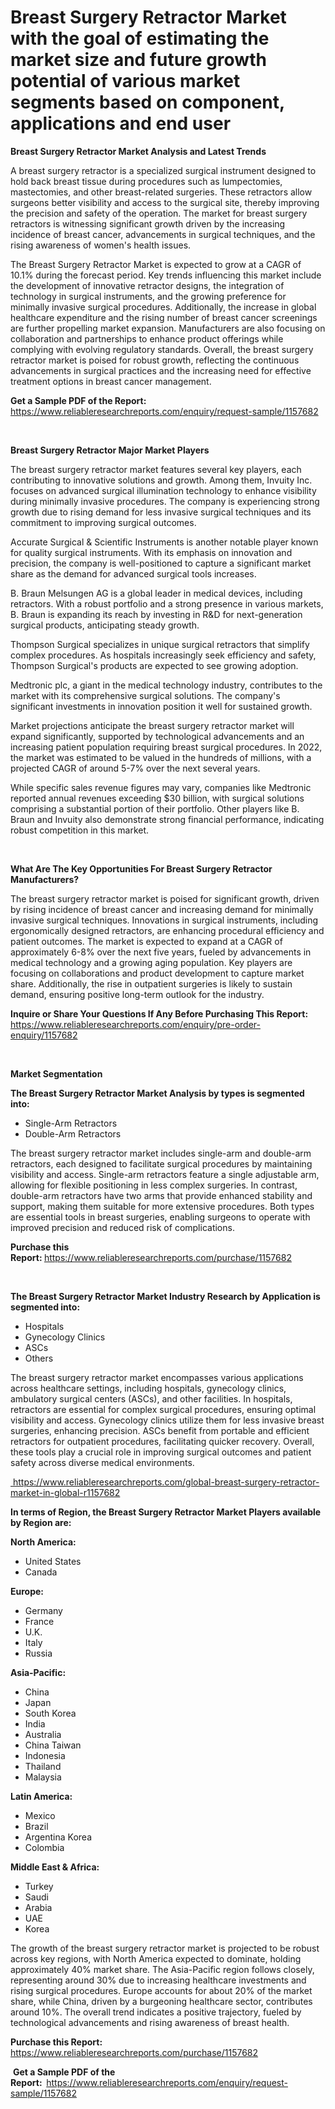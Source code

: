 <p><h1>Breast Surgery Retractor Market with the goal of estimating the market size and future growth potential of various market segments based on component, applications and end user</h1></p><p><strong>Breast Surgery Retractor Market Analysis and Latest Trends</strong></p>
<p><p>A breast surgery retractor is a specialized surgical instrument designed to hold back breast tissue during procedures such as lumpectomies, mastectomies, and other breast-related surgeries. These retractors allow surgeons better visibility and access to the surgical site, thereby improving the precision and safety of the operation. The market for breast surgery retractors is witnessing significant growth driven by the increasing incidence of breast cancer, advancements in surgical techniques, and the rising awareness of women's health issues.</p><p>The Breast Surgery Retractor Market is expected to grow at a CAGR of 10.1% during the forecast period. Key trends influencing this market include the development of innovative retractor designs, the integration of technology in surgical instruments, and the growing preference for minimally invasive surgical procedures. Additionally, the increase in global healthcare expenditure and the rising number of breast cancer screenings are further propelling market expansion. Manufacturers are also focusing on collaboration and partnerships to enhance product offerings while complying with evolving regulatory standards. Overall, the breast surgery retractor market is poised for robust growth, reflecting the continuous advancements in surgical practices and the increasing need for effective treatment options in breast cancer management.</p></p>
<p><strong>Get a Sample PDF of the Report:&nbsp;</strong> <a href="https://www.reliableresearchreports.com/enquiry/request-sample/1157682?utm_campaign=3083&utm_medium=2&utm_source=Github&utm_content=ia&utm_term=14042025&utm_id=breast-surgery-retractor">https://www.reliableresearchreports.com/enquiry/request-sample/1157682</a></p>
<p>&nbsp;</p>
<p><strong>Breast Surgery Retractor Major Market Players</strong></p>
<p><p>The breast surgery retractor market features several key players, each contributing to innovative solutions and growth. Among them, Invuity Inc. focuses on advanced surgical illumination technology to enhance visibility during minimally invasive procedures. The company is experiencing strong growth due to rising demand for less invasive surgical techniques and its commitment to improving surgical outcomes.</p><p>Accurate Surgical & Scientific Instruments is another notable player known for quality surgical instruments. With its emphasis on innovation and precision, the company is well-positioned to capture a significant market share as the demand for advanced surgical tools increases.</p><p>B. Braun Melsungen AG is a global leader in medical devices, including retractors. With a robust portfolio and a strong presence in various markets, B. Braun is expanding its reach by investing in R&D for next-generation surgical products, anticipating steady growth.</p><p>Thompson Surgical specializes in unique surgical retractors that simplify complex procedures. As hospitals increasingly seek efficiency and safety, Thompson Surgical's products are expected to see growing adoption.</p><p>Medtronic plc, a giant in the medical technology industry, contributes to the market with its comprehensive surgical solutions. The company's significant investments in innovation position it well for sustained growth.</p><p>Market projections anticipate the breast surgery retractor market will expand significantly, supported by technological advancements and an increasing patient population requiring breast surgical procedures. In 2022, the market was estimated to be valued in the hundreds of millions, with a projected CAGR of around 5-7% over the next several years.</p><p>While specific sales revenue figures may vary, companies like Medtronic reported annual revenues exceeding $30 billion, with surgical solutions comprising a substantial portion of their portfolio. Other players like B. Braun and Invuity also demonstrate strong financial performance, indicating robust competition in this market.</p></p>
<p>&nbsp;</p>
<p><strong>What Are The Key Opportunities For Breast Surgery Retractor Manufacturers?</strong></p>
<p><p>The breast surgery retractor market is poised for significant growth, driven by rising incidence of breast cancer and increasing demand for minimally invasive surgical techniques. Innovations in surgical instruments, including ergonomically designed retractors, are enhancing procedural efficiency and patient outcomes. The market is expected to expand at a CAGR of approximately 6-8% over the next five years, fueled by advancements in medical technology and a growing aging population. Key players are focusing on collaborations and product development to capture market share. Additionally, the rise in outpatient surgeries is likely to sustain demand, ensuring positive long-term outlook for the industry.</p></p>
<p><strong>Inquire or Share Your Questions If Any Before Purchasing This Report:</strong> <a href="https://www.reliableresearchreports.com/enquiry/pre-order-enquiry/1157682?utm_campaign=3083&utm_medium=2&utm_source=Github&utm_content=ia&utm_term=14042025&utm_id=breast-surgery-retractor">https://www.reliableresearchreports.com/enquiry/pre-order-enquiry/1157682</a></p>
<p>&nbsp;</p>
<p><strong>Market Segmentation</strong></p>
<p><strong>The Breast Surgery Retractor Market Analysis by types is segmented into:</strong></p>
<p><ul><li>Single-Arm Retractors</li><li>Double-Arm Retractors</li></ul></p>
<p><p>The breast surgery retractor market includes single-arm and double-arm retractors, each designed to facilitate surgical procedures by maintaining visibility and access. Single-arm retractors feature a single adjustable arm, allowing for flexible positioning in less complex surgeries. In contrast, double-arm retractors have two arms that provide enhanced stability and support, making them suitable for more extensive procedures. Both types are essential tools in breast surgeries, enabling surgeons to operate with improved precision and reduced risk of complications.</p></p>
<p><strong>Purchase this Report:&nbsp;</strong><a href="https://www.reliableresearchreports.com/purchase/1157682?utm_campaign=3083&utm_medium=2&utm_source=Github&utm_content=ia&utm_term=14042025&utm_id=breast-surgery-retractor">https://www.reliableresearchreports.com/purchase/1157682</a></p>
<p>&nbsp;</p>
<p><strong>The Breast Surgery Retractor Market Industry Research by Application is segmented into:</strong></p>
<p><ul><li>Hospitals</li><li>Gynecology Clinics</li><li>ASCs</li><li>Others</li></ul></p>
<p><p>The breast surgery retractor market encompasses various applications across healthcare settings, including hospitals, gynecology clinics, ambulatory surgical centers (ASCs), and other facilities. In hospitals, retractors are essential for complex surgical procedures, ensuring optimal visibility and access. Gynecology clinics utilize them for less invasive breast surgeries, enhancing precision. ASCs benefit from portable and efficient retractors for outpatient procedures, facilitating quicker recovery. Overall, these tools play a crucial role in improving surgical outcomes and patient safety across diverse medical environments.</p></p>
<p><a href="https://www.reliableresearchreports.com/global-breast-surgery-retractor-market-in-global-r1157682?utm_campaign=3083&utm_medium=2&utm_source=Github&utm_content=ia&utm_term=14042025&utm_id=breast-surgery-retractor">&nbsp;https://www.reliableresearchreports.com/global-breast-surgery-retractor-market-in-global-r1157682</a></p>
<p><strong>In terms of Region, the Breast Surgery Retractor Market Players available by Region are:</strong></p>
<p>
    <p> <strong> North America: </strong>
        <ul>
            <li>United States</li>
            <li>Canada</li>
        </ul>
        </p> 
    <p> <strong> Europe: </strong>
        <ul>
            <li>Germany</li>
            <li>France</li>
            <li>U.K.</li>
            <li>Italy</li>
            <li>Russia</li>
        </ul>
        </p> 
    <p> <strong> Asia-Pacific: </strong>
        <ul>
            <li>China</li>
            <li>Japan</li>
            <li>South Korea</li>
            <li>India</li>
            <li>Australia</li>
            <li>China Taiwan</li>
            <li>Indonesia</li>
            <li>Thailand</li>
            <li>Malaysia</li>
        </ul>
        </p> 
    <p> <strong> Latin America: </strong>
        <ul>
            <li>Mexico</li>
            <li>Brazil</li>
            <li>Argentina Korea</li>
            <li>Colombia</li>
        </ul>
        </p> 
    <p> <strong> Middle East & Africa: </strong>
        <ul>
            <li>Turkey</li>
            <li>Saudi</li>
            <li>Arabia</li>
            <li>UAE</li>
            <li>Korea</li>
        </ul>
    </p>
    </p>
<p><p>The growth of the breast surgery retractor market is projected to be robust across key regions, with North America expected to dominate, holding approximately 40% market share. The Asia-Pacific region follows closely, representing around 30% due to increasing healthcare investments and rising surgical procedures. Europe accounts for about 20% of the market share, while China, driven by a burgeoning healthcare sector, contributes around 10%. The overall trend indicates a positive trajectory, fueled by technological advancements and rising awareness of breast health.</p></p>
<p><strong>Purchase this Report: </strong><a href="https://www.reliableresearchreports.com/purchase/1157682?utm_campaign=3083&utm_medium=2&utm_source=Github&utm_content=ia&utm_term=14042025&utm_id=breast-surgery-retractor">https://www.reliableresearchreports.com/purchase/1157682</a></p>
<p>&nbsp;<strong>Get a Sample PDF of the Report:&nbsp;&nbsp;</strong><a href="https://www.reliableresearchreports.com/enquiry/request-sample/1157682?utm_campaign=3083&utm_medium=2&utm_source=Github&utm_content=ia&utm_term=14042025&utm_id=breast-surgery-retractor">https://www.reliableresearchreports.com/enquiry/request-sample/1157682</a></p>
<p><strong></strong></p>
<p><p></p><p></p><p></p></p>